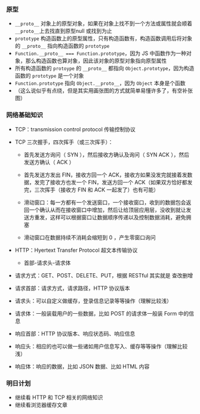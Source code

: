 ### 原型

* `__proto__` 对象上的原型对象，如果在对象上找不到一个方法或属性就会顺着`__proto__`上去找直到原型null 或找到为止
* `prototype` 构造函数上的原型属性，只有构造函数有，构造函数调用后将对象的 `__proto__` 指向构造函数的 `prototype`
* `Function.__proto__ === Function.prototype`，因为 JS 中函数作为一种对象，那么构造函数也算对象，因此该对象的原型对象指向原型属性
* 所有构造函数的 `protoype` 的 `__proto__` 都指向 `Object.prototype`，因为构造函数的 `prototype` 是一个对象
* `Function.prototype` 指向 `Object.__proto__`，因为 `Object` 本身是个函数
* （这么说似乎有点绕，但是其实用画张图的方式就简单易懂许多了，有空补张图）

### 网络基础知识

* TCP：transmission control protocol 传输控制协议

* TCP 三次握手，四次挥手（或三次挥手）：

  * 首先发送方询问（ SYN ），然后接收方确认及询问（ SYN ACK ），然后发送方确认（ ACK ）

  * 首先发送方发出 FIN，接收方回一个 ACK，接收方如果没发完就接着发数据，发完了接收方也发一个 FIN，发送方回一个 ACK（如果双方恰好都发完，三次挥手（接收方 FIN 和 ACK 一起发了）也有可能）
  * 滑动窗口：每一方都有一个发送窗口，一个接收窗口，收到的数据包会返回一个确认从而在接收窗口中增加，然后让给顶层应用层，没收到就让发送方重发，这样可以根据窗口让数据顺序传递以及控制数据消耗，避免拥塞
  * 滑动窗口在数据持续不消耗会缩短到 0 ，产生零窗口询问

* HTTP：Hyertext Transfer Protocol 超文本传输协议
  * 首部-请求头-请求体
* 请求方式：GET、POST、DELETE、PUT，根据 RESTful 其实就是 查改删增
* 请求首部：请求方式，请求路径，HTTP 协议版本
* 请求头：可以自定义做缓存，登录信息记录等等操作（理解比较浅）
* 请求体：一般装载用户的一些数据，比如 POST 的请求体一般装 Form 中的信息
* 响应首部：HTTP 协议版本、响应状态码、响应信息
* 响应头：相应的也可以做一些诸如用户信息写入、缓存等等操作（理解比较浅）
* 响应体：响应的数据，比如 JSON 数据、比如 HTML 内容

### 明日计划

* 继续看 HTTP 和 TCP 相关的网络知识
* 继续看浏览器缓存文章